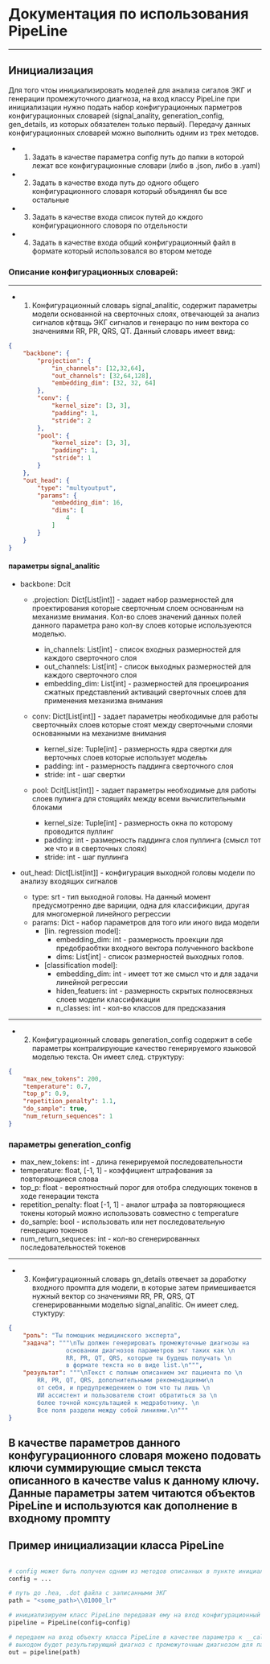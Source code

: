 # Документация по использования PipeLine
---

## Инициализация

Для того чтоы инициализировать моделей для анализа сигалов ЭКГ и генерации промежуточного диагноза, на вход классу PipeLine при инициализации нужно подать набор конфигурационных парметров конфигурационных словарей (signal_anality, generation_config, gen_details, из которых обязателен только первый). Передачу данных конфигурационных словарей можно выполнить одним из трех методов. 

- 1) Задать в качестве параметра config путь до папки в которой лежат все конфигурационные словари (либо в .json, либо в .yaml) 
- 2) Задать в качестве входа путь до одного общего конфигурационного словаря который объядинял бы все остальные
- 3) Задать в качестве входа список путей до кждого конфигурационного словоря по отдельности
- 4) Задать в качестве входа общий конфигурационный файл в формате который использовался во втором методе


### Описание конфигурационных словарей:
---
- 1) Конфигурационный словарь signal_analitic, содержит параметры модели основанной на сверточных слоях, отвечающей за анализ сигналов кфтвщь ЭКГ сигналов и генерацю по ним вектора со значениями RR, PR, QRS, QT. Данный словарь имеет ввид:
```json
{
    "backbone": {
        "projection": {
            "in_channels": [12,32,64],
            "out_channels": [32,64,128],
            "embedding_dim": [32, 32, 64]
        },
        "conv": {
            "kernel_size": [3, 3],
            "padding": 1,
            "stride": 2
        },
        "pool": {
            "kernel_size": [3, 3],
            "padding": 1,
            "stride": 1
        }
    },
    "out_head": {
        "type": "multyoutput",
        "params": {
            "embedding_dim": 16,
            "dims": [
                4
            ]
        }
    }
}
```

#### параметры signal_analitic
- backbone: Dcit
    - .projection: Dict[List[int]] - задает набор размерностей для проектирования которые сверточным слоем основанным на механизме внимания. Кол-во слоев значений данных полей данного параметра рано кол-ву слоев которые используеются моделью.

        - in_channels: List[int] - список входных размерностей для каждого сверточного слоя 
        - out_channels: List[int] - список выходных размерностей для каждого сверточного слоя
        - embedding_dim: List[int] - размерностей для проецироания сжатных представлений активаций сверточных слоев для применения механизма внимания

    - conv: Dict[List[int]] - задает параметры необходимые для работы сверточныйх слоев которые стоят между сверточными слоями основанными на механизме внимания
        - kernel_size: Tuple[int] - размерность ядра свертки для верточных слоев которые использует модельь
        - padding: int - размерность паддинга сверточного слоя
        - stride: int - шаг свертки

    - pool: Dcit[List[int]] - задает параметры необходимые для работы слоев пулинга для стоящийх между всеми вычислительными блоками
        - kernel_size: Tuple[int] - размерность окна по которому проводится пуллинг
        - padding: int - размерность паддинга слоя пуллинга (смысл тот же что и в сверточных слоях)
        - stride: int - шаг пуллинга
    
- out_head: Dict[List[int]] - конфигурация выходной головы модели по анализу входящих сигналов
    - type: srt - тип выходной головы. На данный момент предусмотренно две вариции, одна для классификции, другая для многомерной линейного регрессии
    - params: Dict - набор параметров для того или иного вида модели 
        - [lin. regression model]:
            - embedding_dim: int - размерность проекции лдя предобраобтки входного вектора полученного backbone
            - dims: List[int] - список размерностей выходных голов.
        - [classification model]: 
            - embedding_dim: int - имеет тот же смысл что и для задачи линейной регрессии
            - hiden_featuers: int - размерность скрытых полносвязных слоев модели классификации
            - n_classes: int - кол-во классов для предсказания 

---

- 2) Конфигурационный словарь generation_config содержит в себе параметры контралирующие качество генерируемого языковой моделью текста. Он имеет след. структуру:

```json
{
    "max_new_tokens": 200,
    "temperature": 0.7,
    "top_p": 0.9,
    "repetition_penalty": 1.1,
    "do_sample": true,
    "num_return_sequences": 1
}
```

### параметры generation_config

- max_new_tokens: int - длина генерируемой последовательности
- temperature: float, [-1, 1] - коэффициент штрафования за повторяющиеся слова
- top_p: float - вероятностный порог для отобра следующих токенов в ходе генерации текста
- repetition_penalty: float [-1, 1] - аналог штрафа за повторяющиеся токены который можно использовать совместно с temperature
- do_sample: bool - использовать или нет последовательную генерацию токенов
- num_return_sequeces: int - кол-во сгенерированных последовательностей токенов

---

- 3) Конфигурационный словарь gn_details отвечает за доработку входного промпта для модели, в которые затем примешивается нужный вектор со значениями RR, PR, QRS, QT сгенерированными моделью signal_analitic. Он имеет след. стуктуру:

```json
{
    "роль": "Ты помощник медицинского эксперта",
    "задача": """\nТы должен генерировать промежуточные диагнозы на                
                основании диагнозов параметров экг таких как \n                
                RR, PR, QT, QRS, которые ты будешь получать \n                
                в формате текста но в виде list.\n""",
    "результат": """\nТекст с полным описанием экг пациента по \n                
        RR, PR, QT, QRS, дополнительными рекомендациями\n                
        от себя, и предупрежедением о том что ты лишь \n                
        ИИ ассистент и пользователю стоит обратиться за \n                
        более точной консультацией к медработнику. \n                
        Все поля раздели между собой линиями.\n"""
}
```

В качестве параметров данного конфугурационного словаря можено подовать ключи суммирующие смысл текста описанного в качестве valus к данному ключу. Данные параметры затем читаются объектов PipeLine и используются как дополнение в входному промпту
---

## Пример инициализации класса PipeLine

```python

# config может быть получен одним из методов описанных в пункте инициализации.
config = ...

# путь до .hea, .dot файла с записанными ЭКГ 
path = "<some_path>\\01000_lr"

# инициализируем класс PipeLine передавая ему на вход конфигурационный словарь
pipeline = PipeLine(config=config)

# передаем на вход объекту класса PipeLine в качестве параметра к __call__() методу путь до переменную path
# выходом будет результирующий диагноз с промежуточным диагнозом для пациента по его входной кардиограмме.
out = pipeline(path)
```
